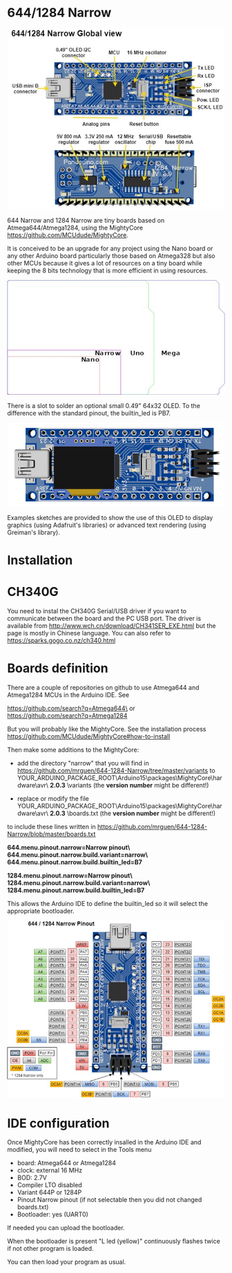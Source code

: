 # 644/1284 Narrow

<img src="https://github.com/mrguen/644-1284-Narrow/blob/master/images/644_1284%20Narrow%20v0.9%20global%20view.jpg">

644 Narrow and 1284 Narrow are tiny boards based on Atmega644/Atmega1284, using the MightyCore https://github.com/MCUdude/MightyCore.

It is conceived to be an upgrade for any project using the Nano board or any other Arduino board particularly those based on Atmega328 but also other MCUs because it gives a lot of resources on a tiny board while keeping the 8 bits technology that is more efficient in using resources.

<img src="https://github.com/mrguen/644-1284-Narrow/blob/master/images/board-outline-nano-narrow-uno-mega-1-5x_png_project-body.jpg">


There is a slot to solder an optional small 0.49" 64x32 OLED.
To the difference with the standard pinout, the builtin_led is PB7.

<img src="https://github.com/mrguen/644-1284-Narrow/blob/master/images/644%20Narrow%20v0.9%20OLED%20TOP%203D.jpg">

Examples sketches are provided to show the use of this OLED to display graphics (using Adafruit's libraries) or advanced text rendering (using Greiman's library).



# Installation

# CH340G

You need to instal the CH340G Serial/USB driver if you want to communicate between the board and the PC USB port.
The driver is available from http://www.wch.cn/download/CH341SER_EXE.html but the page is mostly in Chinese language. You can also refer to https://sparks.gogo.co.nz/ch340.html

# Boards definition

There are a couple of repositories on github to use Atmega644 and Atmega1284 MCUs in the Arduino IDE. See

https://github.com/search?q=Atmega644\
or\
https://github.com/search?q=Atmega1284 

But you will probably like the MightyCore. See the installation process https://github.com/MCUdude/MightyCore#how-to-install

Then make some additions to the MightyCore:

* add the directory "narrow" that you will find in https://github.com/mrguen/644-1284-Narrow/tree/master/variants
to 
YOUR_ARDUINO_PACKAGE_ROOT\Arduino15\packages\MightyCore\hardware\avr\ **2.0.3** \variants (the **version number** might be different!)

* replace or modify the file YOUR_ARDUINO_PACKAGE_ROOT\Arduino15\packages\MightyCore\hardware\avr\ **2.0.3** \boards.txt (the **version number** might be different!)

to include these lines written in https://github.com/mrguen/644-1284-Narrow/blob/master/boards.txt

**644.menu.pinout.narrow=Narrow pinout\ 
644.menu.pinout.narrow.build.variant=narrow\ 
644.menu.pinout.narrow.build.builtin_led=B7** 

**1284.menu.pinout.narrow=Narrow pinout\ 
1284.menu.pinout.narrow.build.variant=narrow\ 
1284.menu.pinout.narrow.build.builtin_led=B7**

This allows the Arduino IDE to define the builtin_led so it will select the appropriate bootloader.

<img src="https://github.com/mrguen/644-1284-Narrow/blob/master/images/Narrow_V0.9_Pinout.jpg">

# IDE configuration

Once MightyCore has been correctly insalled in the Arduino IDE and modified, you will need to select in the Tools menu

* board: Atmega644 or Atmega1284
* clock: external 16 MHz
* BOD: 2.7V
* Compiler LTO disabled
* Variant 644P or 1284P
* Pinout Narrow pinout (if not selectable then you did not changed boards.txt)
* Bootloader: yes (UART0)

If needed you can upload the bootloader.

When the bootloader is present "L led (yellow)" continuously flashes twice if not other program is loaded.

You can then load your program as usual.


